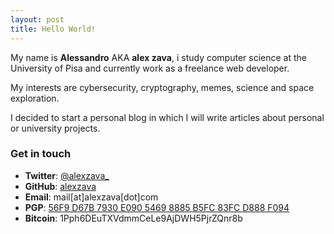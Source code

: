```yaml
---
layout: post
title: Hello World!
---
```


My name is **Alessandro** AKA **alex zava**, i study computer science at the University of Pisa and 
currently work as a freelance web developer.

My interests are cybersecurity, cryptography, memes, science and space exploration.


I decided to start a personal blog in which I will write articles
about personal or university projects.

### Get in touch

- **Twitter**: [@alexzava_](https://twitter.com/alexzava_)
- **GitHub**: [alexzava](https://github.com/alexzava)
- **Email**: mail[at]alexzava[dot]com
- **PGP**: [56F9 D67B 7930 E090 5469 8885 B5FC 83FC D888 F094](https://alexzava.com/pubkey.asc)
- **Bitcoin**: 1Pph6DEuTXVdmmCeLe9AjDWH5PjrZQnr8b